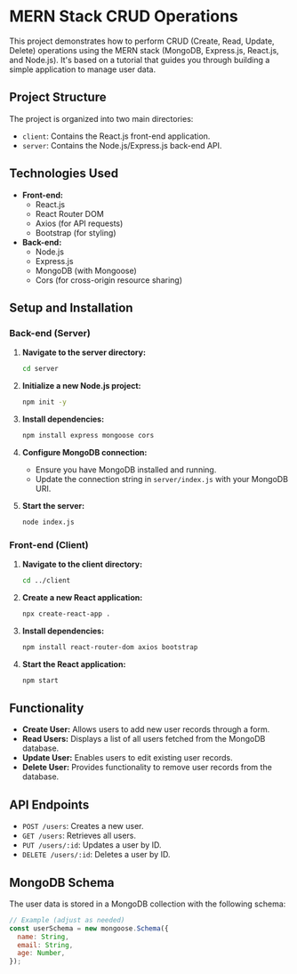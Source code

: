 # MERN Stack CRUD Operations

This project demonstrates how to perform CRUD (Create, Read, Update, Delete) operations using the MERN stack (MongoDB, Express.js, React.js, and Node.js). It's based on a tutorial that guides you through building a simple application to manage user data.

## Project Structure

The project is organized into two main directories:

-   `client`: Contains the React.js front-end application.
-   `server`: Contains the Node.js/Express.js back-end API.

## Technologies Used

-   **Front-end:**
    -   React.js
    -   React Router DOM
    -   Axios (for API requests)
    -   Bootstrap (for styling)
-   **Back-end:**
    -   Node.js
    -   Express.js
    -   MongoDB (with Mongoose)
    -   Cors (for cross-origin resource sharing)

## Setup and Installation

### Back-end (Server)

1.  **Navigate to the server directory:**

    ```bash
    cd server
    ```

2.  **Initialize a new Node.js project:**

    ```bash
    npm init -y
    ```

3.  **Install dependencies:**

    ```bash
    npm install express mongoose cors
    ```

4.  **Configure MongoDB connection:**
    -   Ensure you have MongoDB installed and running.
    -   Update the connection string in `server/index.js` with your MongoDB URI.

5.  **Start the server:**

    ```bash
    node index.js
    ```

### Front-end (Client)

1.  **Navigate to the client directory:**

    ```bash
    cd ../client
    ```

2.  **Create a new React application:**

    ```bash
    npx create-react-app .
    ```

3.  **Install dependencies:**

    ```bash
    npm install react-router-dom axios bootstrap
    ```

4.  **Start the React application:**

    ```bash
    npm start
    ```

## Functionality

-   **Create User:** Allows users to add new user records through a form.
-   **Read Users:** Displays a list of all users fetched from the MongoDB database.
-   **Update User:** Enables users to edit existing user records.
-   **Delete User:** Provides functionality to remove user records from the database.

## API Endpoints

-   `POST /users`: Creates a new user.
-   `GET /users`: Retrieves all users.
-   `PUT /users/:id`: Updates a user by ID.
-   `DELETE /users/:id`: Deletes a user by ID.

## MongoDB Schema

The user data is stored in a MongoDB collection with the following schema:

```javascript
// Example (adjust as needed)
const userSchema = new mongoose.Schema({
  name: String,
  email: String,
  age: Number,
});
